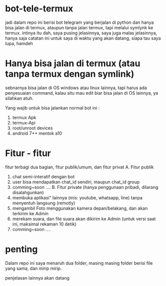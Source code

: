 # bot-tele-termux
jadi dalam repo ini berisi bot telegram yang berjalan di python dan hanya bisa jalan di termux, ataupun tanpa jalan termux, tapi melalui symlynk ke termux.
intinya itu dah, saya pusing jelasinnya, saya juga malas jelasinnya, hanya saja catatan ini untuk saya di waktu yang akan datang, siapa tau saya lupa, hamdeh

# Hanya bisa jalan di termux (atau tanpa termux dengan symlink)
sebnarnya bisa jalan di OS windows atau linux lainnya, tapi harus ada penyesuaian command,
kalau situ mau edit biar bisa jalan di OS lainnya, ya silahkan atuh.

Yang wajib untuk bisa jalankan normal bot ini :
1. termux Apk
2. termux-Api
3. root/unroot devices
4. android 7++ mentok a10

# Fitur - fitur
fitur terbagi dua bagian, fitur publik/umum, dan fitur privat
A. Fitur publik
  1. chat semi-interatif dengan bot
  2. user bisa mendapatkan chat_id sendiri, maupun chat_id group
  3. comming~soon ....
B. Fitur private (hanya penggunaan pribadi, dilarang disalahgunkan)
  1. membuka aplikasi" lainnya (mis: youtube, whatsapp, line) tanpa menyentuh langsung (remotly)
  2. mengambil Foto menggunakan kamera depan/belakang, dan akan terkirim ke Admin
  3. merekam suara, dan file suara akan dikirim ke Admin (untuk versi saat ini, maksimal rekaman 10 detik)
  4. comming~soon ....

# penting 
Dalam repo ini saya menaruh dua folder, masing masing folder berisi file yang sama, dan mirip mirip.

penjelasan lainnya akan datang
